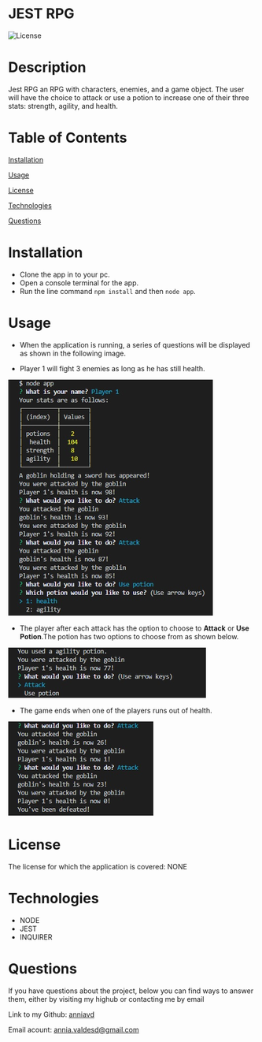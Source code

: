 # JEST RPG


![License](https://img.shields.io/badge/License-NONE-grenn.svg)
  

# Description

Jest RPG an RPG with characters, enemies, and a game object. The user will have the choice to attack or use a potion to increase one of their three stats: strength, agility, and health. 
  

# Table of Contents

[Installation](#Installation)

[Usage](#Usage)

[License](#License)


[Technologies](#Technologies)

[Questions](#Questions)


  
# Installation 
 - Clone the app in to your pc.
- Open a console terminal for the app.
- Run the line command `npm install` and then `node app`.




# Usage 
- When the application is running, a series of questions will be displayed as shown in the following image.

 - Player 1 will fight 3 enemies as long as he has still health.

 ![first question](/images/first-part.jpg)


  - The player after each attack has the option to choose to **Attack** or **Use Potion**.The potion has two options to choose from as shown below.

  
  ![select use potion](/images/use-potion.jpg)


  - The game ends when one of the players runs out of health.


  ![end the game](/images/end-game.jpg)

 

# License
The license for which the application is covered:
NONE 

# Technologies 
 - NODE
 - JEST
 - INQUIRER



# Questions

  If you have questions about the project, below you can find ways to answer them, either by visiting my highub or contacting me by email
  
  Link to my Github: [anniavd](https://github.com/anniavd)

  
  Email acount: [annia.valdesd@gmail.com](mailto:annia.valdesd@gmail.com)
    

